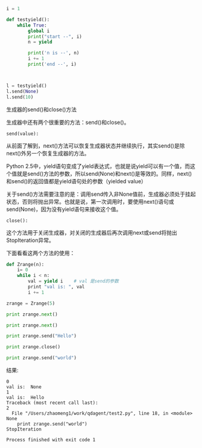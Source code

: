 
```python
i = 1

def testyield():
    while True:
        global i
        print("start --", i)
        n = yield

        print('n is --', n)
        i += 1
        print('end --', i)



l = testyield()
l.send(None)
l.send(10)
```

生成器的send()和close()方法

生成器中还有两个很重要的方法：send()和close()。

    send(value):
    
从前面了解到，next()方法可以恢复生成器状态并继续执行，其实send()是除next()外另一个恢复生成器的方法。

Python 2.5中，yield语句变成了yield表达式，也就是说yield可以有一个值，而这个值就是send()方法的参数，所以send(None)和next()是等效的。同样，next()和send()的返回值都是yield语句处的参数（yielded value）

关于send()方法需要注意的是：调用send传入非None值前，生成器必须处于挂起状态，否则将抛出异常。也就是说，第一次调用时，要使用next()语句或send(None)，因为没有yield语句来接收这个值。

    close():
    
这个方法用于关闭生成器，对关闭的生成器后再次调用next或send将抛出StopIteration异常。

下面看看这两个方法的使用：

```python
def Zrange(n):
    i= 0
    while i < n:
        val = yield i    # val 是send的参数
        print "val is: ", val
        i += 1

zrange = Zrange(5)

print zrange.next()

print zrange.next()

print zrange.send("Hello")

print zrange.close()

print zrange.send("world")
```

结果:

```
0
val is:  None
1
val is:  Hello
Traceback (most recent call last):
2
  File "/Users/zhaomeng1/work/qdagent/test2.py", line 18, in <module>
None
    print zrange.send("world")
StopIteration

Process finished with exit code 1
```
